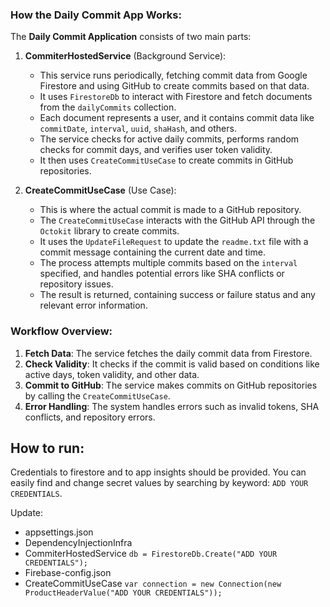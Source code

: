 ### How the Daily Commit App Works:

The **Daily Commit Application** consists of two main parts:

1. **CommiterHostedService** (Background Service):
    - This service runs periodically, fetching commit data from Google Firestore and using GitHub to create commits based on that data.
    - It uses `FirestoreDb` to interact with Firestore and fetch documents from the `dailyCommits` collection.
    - Each document represents a user, and it contains commit data like `commitDate`, `interval`, `uuid`, `shaHash`, and others.
    - The service checks for active daily commits, performs random checks for commit days, and verifies user token validity.
    - It then uses `CreateCommitUseCase` to create commits in GitHub repositories.

2. **CreateCommitUseCase** (Use Case):
    - This is where the actual commit is made to a GitHub repository.
    - The `CreateCommitUseCase` interacts with the GitHub API through the `Octokit` library to create commits.
    - It uses the `UpdateFileRequest` to update the `readme.txt` file with a commit message containing the current date and time.
    - The process attempts multiple commits based on the `interval` specified, and handles potential errors like SHA conflicts or repository issues.
    - The result is returned, containing success or failure status and any relevant error information.

### **Workflow Overview:**
1. **Fetch Data**: The service fetches the daily commit data from Firestore.
2. **Check Validity**: It checks if the commit is valid based on conditions like active days, token validity, and other data.
3. **Commit to GitHub**: The service makes commits on GitHub repositories by calling the `CreateCommitUseCase`.
4. **Error Handling**: The system handles errors such as invalid tokens, SHA conflicts, and repository errors.

## How to run:
Credentials to firestore and to app insights should be provided. You can easily find and change secret values by searching by keyword: `ADD YOUR CREDENTIALS`.

Update:
- appsettings.json
- DependencyInjectionInfra
- CommiterHostedService `db = FirestoreDb.Create("ADD YOUR CREDENTIALS");`
- Firebase-config.json
- CreateCommitUseCase `var connection = new Connection(new ProductHeaderValue("ADD YOUR CREDENTIALS"));`
